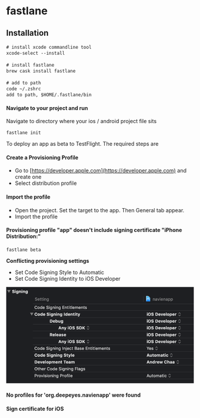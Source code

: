# fastlane

## Installation

```
# install xcode commandline tool
xcode-select --install     

# install fastlane
brew cask install fastlane 

# add to path
code ~/.zshrc
add to path, $HOME/.fastlane/bin
```

#### Navigate to your project and run

Navigate to directory where your ios / android project file sits

```
fastlane init
```

To deploy an app as beta to TestFlight. The required steps are



#### Create a Provisioning Profile

* Go to [https://developer.apple.com](https://developer.apple.com) and create one
* Select distribution profile

#### Import the profile

* Open the project. Set the target to the app. Then General tab appear.
* Import the profile

#### Provisioning profile "app" doesn't include signing certificate "iPhone Distribution:"



```
fastlane beta
```

**Conflicting provisioning settings**

* Set Code Signing Style to Automatic
* Set Code Signing Identity to iOS Developer

![](.gitbook/assets/image%20%2818%29.png)

#### No profiles for 'org.deepeyes.navienapp' were found



#### Sign certificate for iOS



